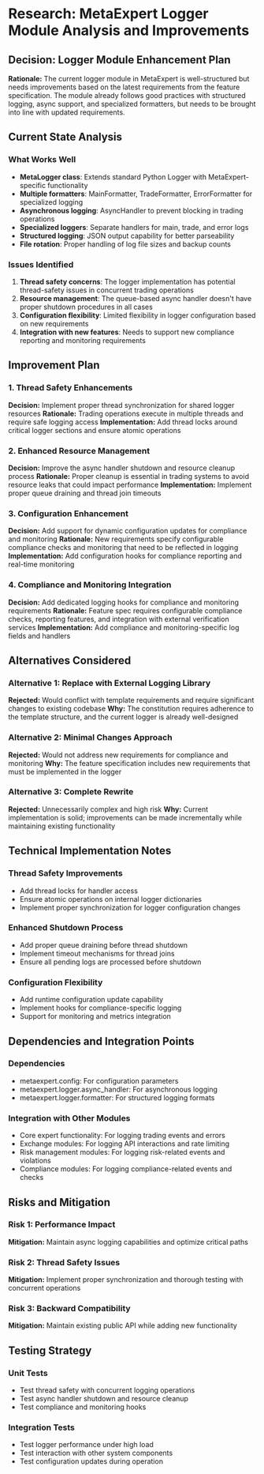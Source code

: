 # Research: MetaExpert Logger Module Analysis and Improvements

## Decision: Logger Module Enhancement Plan
**Rationale:** The current logger module in MetaExpert is well-structured but needs improvements based on the latest requirements from the feature specification. The module already follows good practices with structured logging, async support, and specialized formatters, but needs to be brought into line with updated requirements.

## Current State Analysis

### What Works Well
- **MetaLogger class**: Extends standard Python Logger with MetaExpert-specific functionality
- **Multiple formatters**: MainFormatter, TradeFormatter, ErrorFormatter for specialized logging
- **Asynchronous logging**: AsyncHandler to prevent blocking in trading operations
- **Specialized loggers**: Separate handlers for main, trade, and error logs
- **Structured logging**: JSON output capability for better parseability
- **File rotation**: Proper handling of log file sizes and backup counts

### Issues Identified
1. **Thread safety concerns**: The logger implementation has potential thread-safety issues in concurrent trading operations
2. **Resource management**: The queue-based async handler doesn't have proper shutdown procedures in all cases
3. **Configuration flexibility**: Limited flexibility in logger configuration based on new requirements
4. **Integration with new features**: Needs to support new compliance reporting and monitoring requirements

## Improvement Plan

### 1. Thread Safety Enhancements
**Decision:** Implement proper thread synchronization for shared logger resources
**Rationale:** Trading operations execute in multiple threads and require safe logging access
**Implementation:** Add thread locks around critical logger sections and ensure atomic operations

### 2. Enhanced Resource Management
**Decision:** Improve the async handler shutdown and resource cleanup process
**Rationale:** Proper cleanup is essential in trading systems to avoid resource leaks that could impact performance
**Implementation:** Implement proper queue draining and thread join timeouts

### 3. Configuration Enhancement
**Decision:** Add support for dynamic configuration updates for compliance and monitoring
**Rationale:** New requirements specify configurable compliance checks and monitoring that need to be reflected in logging
**Implementation:** Add configuration hooks for compliance reporting and real-time monitoring

### 4. Compliance and Monitoring Integration
**Decision:** Add dedicated logging hooks for compliance and monitoring requirements
**Rationale:** Feature spec requires configurable compliance checks, reporting features, and integration with external verification services
**Implementation:** Add compliance and monitoring-specific log fields and handlers

## Alternatives Considered

### Alternative 1: Replace with External Logging Library
**Rejected:** Would conflict with template requirements and require significant changes to existing codebase
**Why:** The constitution requires adherence to the template structure, and the current logger is already well-designed

### Alternative 2: Minimal Changes Approach
**Rejected:** Would not address new requirements for compliance and monitoring
**Why:** The feature specification includes new requirements that must be implemented in the logger

### Alternative 3: Complete Rewrite
**Rejected:** Unnecessarily complex and high risk
**Why:** Current implementation is solid; improvements can be made incrementally while maintaining existing functionality

## Technical Implementation Notes

### Thread Safety Improvements
- Add thread locks for handler access
- Ensure atomic operations on internal logger dictionaries
- Implement proper synchronization for logger configuration changes

### Enhanced Shutdown Process
- Add proper queue draining before thread shutdown
- Implement timeout mechanisms for thread joins
- Ensure all pending logs are processed before shutdown

### Configuration Flexibility
- Add runtime configuration update capability
- Implement hooks for compliance-specific logging
- Support for monitoring and metrics integration

## Dependencies and Integration Points

### Dependencies
- metaexpert.config: For configuration parameters
- metaexpert.logger.async_handler: For asynchronous logging
- metaexpert.logger.formatter: For structured logging formats

### Integration with Other Modules
- Core expert functionality: For logging trading events and errors
- Exchange modules: For logging API interactions and rate limiting
- Risk management modules: For logging risk-related events and violations
- Compliance modules: For logging compliance-related events and checks

## Risks and Mitigation

### Risk 1: Performance Impact
**Mitigation:** Maintain async logging capabilities and optimize critical paths

### Risk 2: Thread Safety Issues
**Mitigation:** Implement proper synchronization and thorough testing with concurrent operations

### Risk 3: Backward Compatibility
**Mitigation:** Maintain existing public API while adding new functionality

## Testing Strategy

### Unit Tests
- Test thread safety with concurrent logging operations
- Test async handler shutdown and resource cleanup
- Test compliance and monitoring hooks

### Integration Tests
- Test logger performance under high load
- Test interaction with other system components
- Test configuration updates during operation